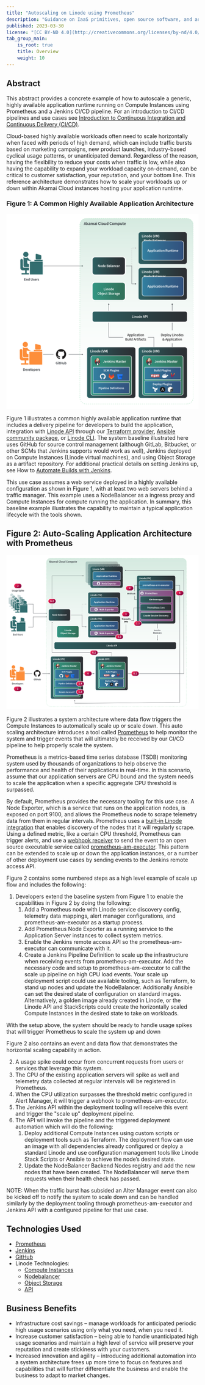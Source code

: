 ```yaml
---
title: "Autoscaling on Linode using Prometheus"
description: "Guidance on IaaS primitives, open source software, and architecture design to implement a highly available and production ready Cloud-based document management system."
published: 2023-03-30
license: "[CC BY-ND 4.0](http://creativecommons.org/licenses/by-nd/4.0/)"
tab_group_main:
    is_root: true
    title: Overview
    weight: 10
---
```


## Abstract

This abstract provides a concrete example of how to autoscale a generic, highly available application runtime running on Compute Instances using Prometheus and a Jenkins CI/CD pipeline. For an introduction to CI/CD pipelines and use cases see [Introduction to Continuous Integration and Continuous Delivery (CI/CD)](/docs/guides/introduction-ci-cd/).

Cloud-based highly available workloads often need to scale horizontally when faced with periods of high demand, which can include traffic bursts based on marketing campaigns, new product launches, industry-based cyclical usage patterns, or unanticipated demand. Regardless of the reason, having the flexibility to reduce your costs when traffic is low, while also having the capability to expand your workload capacity on-demand, can be critical to customer satisfaction, your reputation, and your bottom line.  This reference architecture demonstrates how to scale your workloads up or down within Akamai Cloud instances hosting your application runtime.

### Figure 1: A Common Highly Available Application Architecture

!["Traditional implementation"](traditional-cloud-build-implementation.png)

Figure 1 illustrates a common highly available application runtime that includes a delivery pipeline for developers to build the application, integration with [Linode API](/docs/products/tools/api/) through our [Terraform provider](https://registry.terraform.io/namespaces/linode), [Ansible community package](https://github.com/linode/ansible_linode), or [Linode CLI](/docs/products/tools/cli/). The system baseline illustrated here uses GitHub for source control management (although GitLab, Bitbucket, or other SCMs that Jenkins supports would work as well), Jenkins deployed on Compute Instances (Linode virtual machines), and using Object Storage as a artifact repository. For additional practical details on setting Jenkins up, see How to [Automate Builds with Jenkins](/docs/guides/automate-builds-with-jenkins-on-ubuntu/).

This use case assumes a web service deployed in a highly available configuration as shown in Figure 1, with at least two web servers behind a traffic manager. This example uses a NodeBalancer as a ingress proxy and Compute Instances for compute running the application. In summary, this baseline example illustrates the capability to maintain a typical application lifecycle with the tools shown.

## Figure 2: Auto-Scaling Application Architecture with Prometheus

!["Autoscaling with Prometheus diagram"](auto-scaling-with-prometheus.png)

Figure 2 illustrates a system architecture where data flow triggers the Compute Instances to automatically scale up or scale down. This auto scaling architecture introduces a tool called [Prometheus](https://prometheus.io/) to help monitor the system and trigger events that will ultimately be received by our CI/CD pipeline to help properly scale the system.

Prometheus is a metrics-based time series database (TSDB) monitoring system used by thousands of organizations to help observe the performance and health of their applications in real-time. In this scenario, assume that our application servers are CPU bound and the system needs to scale the application when a specific aggregate CPU threshold is surpassed.

By default, Prometheus provides the necessary tooling for this use case. A Node Exporter, which is a service that runs on the application nodes, is exposed on port 9100, and allows the Prometheus node to scrape telemetry data from them in regular intervals. Prometheus uses a [built-in Linode integration](https://prometheus.io/docs/prometheus/latest/configuration/configuration/#linode_sd_config) that enables discovery of the nodes that it will regularly scrape. Using a defined metric, like a certain CPU threshold, Prometheus can trigger alerts, and use a [webhook receiver](https://prometheus.io/docs/alerting/latest/configuration/#webhook_config) to send the event to an open source executable service called [prometheus-am-executor](https://github.com/imgix/prometheus-am-executor). This pattern can be extended to scale up or down the application instances, or a number of other deployment use cases by sending events to the Jenkins remote access API.

Figure 2 contains some numbered steps as a high level example of scale up flow and includes the following:
1.  Developers extend the baseline system from Figure 1 to enable the capabilities in Figure 2 by doing the following:
    1.  Add a Prometheus node with Linode service discovery config, telemetry data mappings, alert manager configurations, and prometheus-am-executor as a startup process.
    2.  Add Prometheus Node Exporter as a running service to the Application Server instances to collect system metrics.
    3.  Enable the Jenkins remote access API so the prometheus-am-executor can communicate with it.
    4.  Create a Jenkins Pipeline Definition to scale up the infrastructure when receiving events from prometheus-am-executor. Add the necessary code and setup to prometheus-am-executor to call the scale up pipeline on high CPU load events. Your scale up deployment script could use available tooling, such as Terraform, to stand up nodes and update the NodeBalancer. Additionally Ansible can set the desired state of configuration on standard images. Alternatively, a golden image already created in Linode, or the Linode API and StackScripts could create the horizontally scaled Compute Instances in the desired state to take on workloads.

With the setup above, the system should be ready to handle usage spikes that will trigger Prometheus to scale the system up and down

Figure 2 also contains an event and data flow that demonstrates the horizontal scaling capability in action.

2.  A usage spike could occur from concurrent requests from users or services that leverage this system.
3.  The CPU of the existing application servers will spike as well and telemetry data collected at regular intervals will be registered in Prometheus.
4.  When the CPU utilization surpasses the threshold metric configured in Alert Manager, it will trigger a webhook to prometheus-am-executor.
5.  The Jenkins API within the deployment tooling will receive this event and trigger the "scale up" deployment pipeline.
6.  The API will invoke the pipeline and the triggered deployment automation which will do the following:
    1.  Deploy additional Compute Instances using custom scripts or deployment tools such as Terraform. The deployment flow can use an image with all dependencies already configured or deploy a standard Linode and use configuration management tools like Linode Stack Scripts or Ansible to achieve the node’s desired state.
    2.  Update the NodeBalancer Backend Nodes registry and add the new nodes that have been created. The NodeBalancer will serve them requests when their health check has passed.

NOTE: When the traffic burst has subsided an Alter Manager event can also be kicked off to notify the system to scale down and can be handled similarly by the deployment tooling through prometheus-am-executor and Jenkins API with a configured pipeline for that use case.

## Technologies Used

-  [Prometheus](https://prometheus.io/)
-  [Jenkins](https://www.jenkins.io/)
-  [GitHub](https://github.com/)
-  Linode Technologies:
    -  [Compute Instances](/docs/products/compute/compute-instances/)
    -  [Nodebalancer](/docs/products/networking/nodebalancers/)
    -  [Object Storage](/docs/products/storage/object-storage/)
    -  [API](/docs/products/tools/api/)

## Business Benefits

-  Infrastructure cost savings – manage workloads for anticipated periodic high usage scenarios using only what you need, when you need it.
-  Increase customer satisfaction – being able to handle unanticipated high usage scenarios and maintain a high level of service will preserve your reputation and create stickiness with your customers.
-  Increased innovation and agility – introducing additional automation into a system architecture frees up more time to focus on features and capabilities that will further differentiate the business and enable the business to adapt to market changes.
